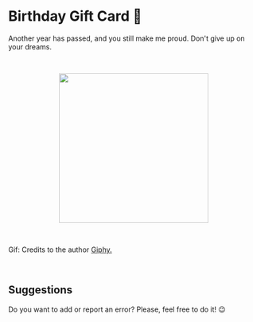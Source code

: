 <h1> Birthday Gift Card 🎂 </h1>

<p> Another year has passed, and you still make me proud. Don't give up on your dreams. </p>

<br>

<p align="center"> <img width="300" src="https://media.giphy.com/media/v1.Y2lkPTc5MGI3NjExNmNlMWVrbzFpcXNpbzB4NnZyaWlhaDI2N3c4NTduZ2VibWoydnRkZCZlcD12MV9pbnRlcm5hbF9naWZfYnlfaWQmY3Q9Zw/ytBuODur5PaUlOHyQ7/giphy.gif"> </p>

<br>

Gif: Credits to the author [Giphy.](https://giphy.com/) 

<br>

<h2> Suggestions </h2>
<p> Do you want to add or report an error? Please, feel free to do it! 😉 </p>

